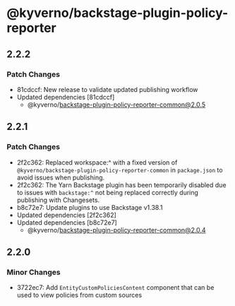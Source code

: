 # @kyverno/backstage-plugin-policy-reporter

## 2.2.2

### Patch Changes

- 81cdccf: New release to validate updated publishing workflow
- Updated dependencies [81cdccf]
  - @kyverno/backstage-plugin-policy-reporter-common@2.0.5

## 2.2.1

### Patch Changes

- 2f2c362: Replaced workspace:^ with a fixed version of `@kyverno/backstage-plugin-policy-reporter-common` in `package.json` to avoid issues when publishing.
- 2f2c362: The Yarn Backstage plugin has been temporarily disabled due to issues with `backstage:^` not being replaced correctly during publishing with Changesets.
- b8c72e7: Update plugins to use Backstage v1.38.1
- Updated dependencies [2f2c362]
- Updated dependencies [b8c72e7]
  - @kyverno/backstage-plugin-policy-reporter-common@2.0.4

## 2.2.0

### Minor Changes

- 3722ec7: Add `EntityCustomPoliciesContent` component that can be used to view policies from custom sources
